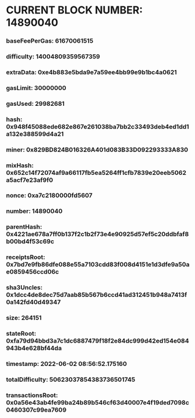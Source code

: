 # CURRENT BLOCK NUMBER: 14890040

### baseFeePerGas: 61670061515
### difficulty: 14004809359567359
### extraData: 0xe4b883e5bda9e7a59ee4bb99e9b1bc4a0621
### gasLimit: 30000000
### gasUsed: 29982681
### hash: 0x948f45088ede682e867e261038ba7bb2c33493deb4ed1dd1a132e388599d4a21
### miner: 0x829BD824B016326A401d083B33D092293333A830
### mixHash: 0x652c14f72074af9a66117fb5ea5264ff1cfb7839e20eeb5062a5acf7e23af9f0
### nonce: 0xa7c2180000fd5607
### number: 14890040
### parentHash: 0x4221ae678a7ff0b137f2c1b2f73e4e90925d57ef5c20ddbfaf8b00bd4f53c69c
### receiptsRoot: 0x7bd7e9fb86dfe088e55a7103cdd83f008d4151e1d3dfe9a50ae0859456ccd06c
### sha3Uncles: 0x1dcc4de8dec75d7aab85b567b6ccd41ad312451b948a7413f0a142fd40d49347
### size: 264151
### stateRoot: 0xfa79d94bbd3a7c1dc6887479f18f2e84dc999d42ed154e084943b4e628bf44da
### timestamp: 2022-06-02 08:56:52.175160
### totalDifficulty: 50623037854383736501745
### transactionsRoot: 0x0a56e43ab4fe99ba24b89b546cf63d40007e4f19ded7098c0460307c99ea7609
